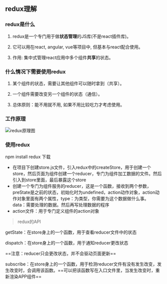 ## redux理解

### redux是什么

1. redux是一个专门用于做**状态管理**的JS库(不是react插件库)。

2. 它可以用在react, angular, vue等项目中, 但基本与react配合使用。

3. 作用: 集中式管理react应用中多个组件**共享**的状态。

### 什么情况下需要使用redux

1. 某个组件的状态，需要让其他组件可以随时拿到（共享）。

2. 一个组件需要改变另一个组件的状态（通信）。

3. 总体原则：能不用就不用, 如果不用比较吃力才考虑使用。

### 工作原理

![redux原理图](E:\学习文件\尚硅谷React全家桶教程\react全家桶资料\02_原理图\redux原理图.png)

### 使用redux

npm install redux 下载

- 在项目下创建store.js文件，引入redux中的createStore，用于创建一个store，然后页面为组件创建一个reducer，专门为组件加工数据的文件。然后引入到store里面，最后暴露这个store
- 创建一个专门为组件服务的reducer，这是一个函数，接收到两个参数，preState是之前的状态，初始化时为undefined，action动作对象，action动作对象里面有两个属性，type：为类型，你需要为这个数据做什么事。 data：需要处理的数据。然后再写处理数据的程序
- action文件：用于专门定义组件的action对象

> redux的API

getState：在store身上的一个函数，用于查看reducer文件中的状态

dispatch：在store身上的一个函数，用于通知reducer更改状态

==注意：reducer只会更改状态，并不会驱动页面更新==

subscribe：在store身上的一个函数，用于检测reducer文件有没有发生改变，发生改变时，会调用该函数。==可以把该函数写在入口文件里，当发生改变时，重新渲染APP组件==

